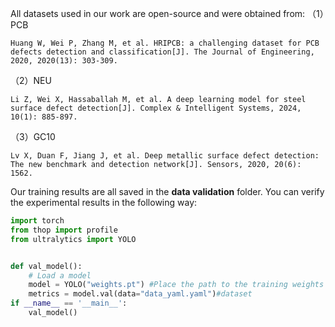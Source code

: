 All datasets used in our work are open-source and were obtained from:
（1）PCB

```
Huang W, Wei P, Zhang M, et al. HRIPCB: a challenging dataset for PCB defects detection and classification[J]. The Journal of Engineering, 2020, 2020(13): 303-309.
```

（2）NEU

```
Li Z, Wei X, Hassaballah M, et al. A deep learning model for steel surface defect detection[J]. Complex & Intelligent Systems, 2024, 10(1): 885-897.
```

（3）GC10

```
Lv X, Duan F, Jiang J, et al. Deep metallic surface defect detection: The new benchmark and detection network[J]. Sensors, 2020, 20(6): 1562.
```

Our training results are all saved in the **data validation** folder. You can verify the experimental results in the following way:

```python
import torch
from thop import profile
from ultralytics import YOLO


def val_model():
    # Load a model
    model = YOLO("weights.pt") #Place the path to the training weights file
    metrics = model.val(data="data_yaml.yaml")#dataset
if __name__ == '__main__':
    val_model()
```


